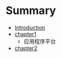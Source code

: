 # Summary

* [Introduction](README.md)
* [chapter1](chapter1.md)
   * 应用程序平台
* [chapter2](chapter2.md)


